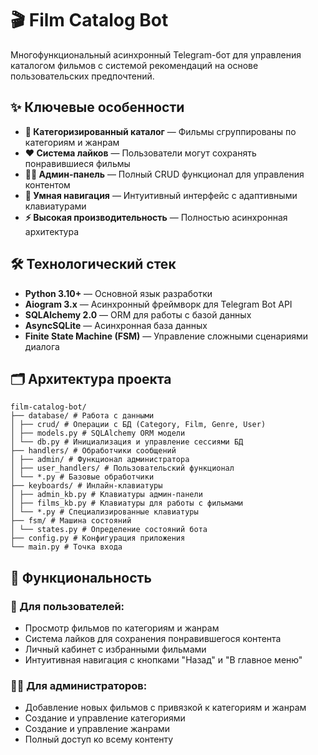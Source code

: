 # 🎬 Film Catalog Bot

Многофункциональный асинхронный Telegram-бот для управления каталогом фильмов с системой рекомендаций на основе пользовательских предпочтений.

## ✨ Ключевые особенности

- **📂 Категоризированный каталог** — Фильмы сгруппированы по категориям и жанрам
- **❤️ Система лайков** — Пользователи могут сохранять понравившиеся фильмы
- **👨‍💻 Админ-панель** — Полный CRUD функционал для управления контентом
- **🎯 Умная навигация** — Интуитивный интерфейс с адаптивными клавиатурами
- **⚡ Высокая производительность** — Полностью асинхронная архитектура

## 🛠️ Технологический стек

- **Python 3.10+** — Основной язык разработки
- **Aiogram 3.x** — Асинхронный фреймворк для Telegram Bot API
- **SQLAlchemy 2.0** — ORM для работы с базой данных
- **AsyncSQLite** — Асинхронная база данных
- **Finite State Machine (FSM)** — Управление сложными сценариями диалога


## 🗂️ Архитектура проекта
    film-catalog-bot/
    ├── database/ # Работа с данными
    │ ├── crud/ # Операции с БД (Category, Film, Genre, User)
    │ ├── models.py # SQLAlchemy ORM модели
    │ └── db.py # Инициализация и управление сессиями БД
    ├── handlers/ # Обработчики сообщений
    │ ├── admin/ # Функционал администратора
    │ ├── user_handlers/ # Пользовательский функционал
    │ └── *.py # Базовые обработчики
    ├── keyboards/ # Инлайн-клавиатуры
    │ ├── admin_kb.py # Клавиатуры админ-панели
    │ ├── films_kb.py # Клавиатуры для работы с фильмами
    │ └── *.py # Специализированные клавиатуры
    ├── fsm/ # Машина состояний
    │ └── states.py # Определение состояний бота
    ├── config.py # Конфигурация приложения
    └── main.py # Точка входа


## 🚀 Функциональность

### 👤 Для пользователей:
- Просмотр фильмов по категориям и жанрам
- Система лайков для сохранения понравившегося контента
- Личный кабинет с избранными фильмами
- Интуитивная навигация с кнопками "Назад" и "В главное меню"

### 👨‍💼 Для администраторов:
- Добавление новых фильмов с привязкой к категориям и жанрам
- Создание и управление категориями
- Создание и управление жанрами
- Полный доступ ко всему контенту
